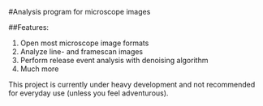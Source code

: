 #Analysis program for microscope images

##Features:
1. Open most microscope image formats
2. Analyze line- and framescan images
3. Perform release event analysis with denoising algorithm
4. Much more


This project is currently under heavy development and not recommended for
everyday use (unless you feel adventurous). 


